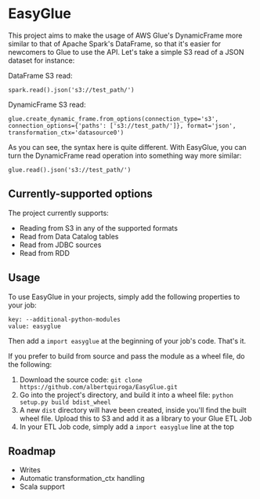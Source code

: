 # EasyGlue

This project aims to make the usage of AWS Glue's DynamicFrame more similar to that of Apache Spark's DataFrame, so that it's easier for newcomers to Glue to use the API. Let's take a simple S3 read of a JSON dataset for instance:

DataFrame S3 read:
```
spark.read().json('s3://test_path/')
```

DynamicFrame S3 read:
```
glue.create_dynamic_frame.from_options(connection_type='s3', connection_options={'paths': ['s3://test_path/']}, format='json', transformation_ctx='datasource0')
```

As you can see, the syntax here is quite different. With EasyGlue, you can turn the DynamicFrame read operation into something way more similar:
```
glue.read().json('s3://test_path/')
```

## Currently-supported options

The project currently supports:

* Reading from S3 in any of the supported formats
* Read from Data Catalog tables
* Read from JDBC sources
* Read from RDD

## Usage

To use EasyGlue in your projects, simply add the following properties to your job:

```
key: --additional-python-modules
value: easyglue
```

Then add a `import easyglue` at the beginning of your job's code. That's it.

If you prefer to build from source and pass the module as a wheel file, do the following:

1. Download the source code: `git clone https://github.com/albertquiroga/EasyGlue.git`
2. Go into the project's directory, and build it into a wheel file: `python setup.py build bdist_wheel`
3. A new `dist` directory will have been created, inside you'll find the built wheel file. Upload this to S3 and add it as a library to your Glue ETL Job
4. In your ETL Job code, simply add a `import easyglue` line at the top

## Roadmap

* Writes
* Automatic transformation_ctx handling
* Scala support
